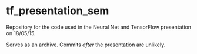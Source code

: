 # tf_presentation_sem

Repository for the code used in the Neural Net and TensorFlow presentation on 18/05/15.

Serves as an archive. Commits *after* the presentation are unlikely.
